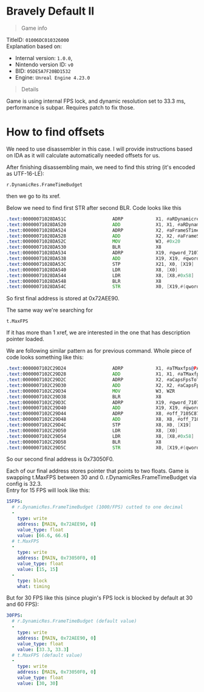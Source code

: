 # Bravely Default II

> Game info

TitleID: `01006DC010326000`<br>
Explanation based on:
- Internal version: `1.0.0`, 
- Nintendo version ID: `v0`
- BID: `05DE5A7F20BD1532`
- Engine: `Unreal Engine 4.23.0`

> Details

Game is using internal FPS lock, and dynamic resolution set to 33.3 ms, performance is subpar. Requires patch to fix those.

# How to find offsets

We need to use disassembler in this case. I will provide instructions based on IDA as it will calculate automatically needed offsets for us.

After finishing disassembling main, we need to find this string (it's encoded as UTF-16-LE):
```
r.DynamicRes.FrameTimeBudget
```

then we go to its xref.

Below we need to find first STR after second BLR. Code looks like this
```asm
.text:00000071028DA51C                 ADRP            X1, #aRDynamicresFra@PAGE ; "r.DynamicRes.FrameTimeBudget"
.text:00000071028DA520                 ADD             X1, X1, #aRDynamicresFra@PAGEOFF ; "r.DynamicRes.FrameTimeBudget"
.text:00000071028DA524                 ADRP            X2, #aFrameSTimeBudg@PAGE ; "Frame's time budget in milliseconds."
.text:00000071028DA528                 ADD             X2, X2, #aFrameSTimeBudg@PAGEOFF ; "Frame's time budget in milliseconds."
.text:00000071028DA52C                 MOV             W3, #0x20
.text:00000071028DA530                 BLR             X8
.text:00000071028DA534                 ADRP            X19, #qword_71072AEE80@PAGE
.text:00000071028DA538                 ADD             X19, X19, #qword_71072AEE80@PAGEOFF
.text:00000071028DA53C                 STP             X21, X0, [X19]
.text:00000071028DA540                 LDR             X8, [X0]
.text:00000071028DA544                 LDR             X8, [X8,#0x58]
.text:00000071028DA548                 BLR             X8
.text:00000071028DA54C                 STR             X0, [X19,#(qword_71072AEE90 - 0x71072AEE80)]
```

So first final address is stored at 0x72AEE90.

The same way we're searching for 
```
t.MaxFPS
```
If it has more than 1 xref, we are interested in the one that has description pointer loaded.

We are following similar pattern as for previous command. Whole piece of code looks something like this:
```asm
.text:0000007102C29D24                 ADRP            X1, #aTMaxfps@PAGE ; "t.MaxFPS"
.text:0000007102C29D28                 ADD             X1, X1, #aTMaxfps@PAGEOFF ; "t.MaxFPS"
.text:0000007102C29D2C                 ADRP            X2, #aCapsFpsToTheGi@PAGE ; "Caps FPS to the given value.  Set to <="...
.text:0000007102C29D30                 ADD             X2, X2, #aCapsFpsToTheGi@PAGEOFF ; "Caps FPS to the given value.  Set to <="...
.text:0000007102C29D34                 MOV             W3, WZR
.text:0000007102C29D38                 BLR             X8
.text:0000007102C29D3C                 ADRP            X19, #qword_71073050E0@PAGE
.text:0000007102C29D40                 ADD             X19, X19, #qword_71073050E0@PAGEOFF
.text:0000007102C29D44                 ADRP            X8, #off_7105C879E0@PAGE
.text:0000007102C29D48                 ADD             X8, X8, #off_7105C879E0@PAGEOFF
.text:0000007102C29D4C                 STP             X8, X0, [X19]
.text:0000007102C29D50                 LDR             X8, [X0]
.text:0000007102C29D54                 LDR             X8, [X8,#0x58]
.text:0000007102C29D58                 BLR             X8
.text:0000007102C29D5C                 STR             X0, [X19,#(qword_71073050F0 - 0x71073050E0)]
```
So our second final address is 0x73050F0.

Each of our final address stores pointer that points to two floats. Game is swapping t.MaxFPS between 30 and 0. r.DynamicRes.FrameTimeBudget via config is 32.3.<br>
Entry for 15 FPS will look like this:
```yaml
15FPS:
  # r.DynamicRes.FrameTimeBudget (1000/FPS) cutted to one decimal
  -
    type: write
    address: [MAIN, 0x72AEE90, 0]
    value_type: float
    value: [66.6, 66.6]
  # t.MaxFPS
  -
    type: write
    address: [MAIN, 0x73050F0, 0]
    value_type: float
    value: [15, 15]
  -
    type: block
    what: timing

```
But for 30 FPS like this (since plugin's FPS lock is blocked by default at 30 and 60 FPS):
```yaml
30FPS:
  # r.DynamicRes.FrameTimeBudget (default value)
  -
    type: write
    address: [MAIN, 0x72AEE90, 0]
    value_type: float
    value: [33.3, 33.3]
  # t.MaxFPS (default value)
  -
    type: write
    address: [MAIN, 0x73050F0, 0]
    value_type: float
    value: [30, 30]

```

